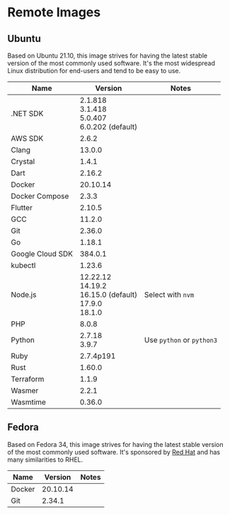 # Remote Images

## Ubuntu

Based on Ubuntu 21.10, this image strives for having the latest stable version of the most commonly used software. It's the most widespread Linux distribution for end-users and tend to be easy to use.

<!-- BEGIN GENERATED SECTION: ubuntu -->

| Name | Version | Notes |
| ---- | ------- | ----- |
| .NET SDK | 2.1.818<br>3.1.418<br>5.0.407<br>6.0.202 (default) |
| AWS SDK | 2.6.2 |
| Clang | 13.0.0 |
| Crystal | 1.4.1 |
| Dart | 2.16.2 |
| Docker | 20.10.14 |
| Docker Compose | 2.3.3 |
| Flutter | 2.10.5 |
| GCC | 11.2.0 |
| Git | 2.36.0 |
| Go | 1.18.1 |
| Google Cloud SDK | 384.0.1 |
| kubectl | 1.23.6 |
| Node.js | 12.22.12<br>14.19.2<br>16.15.0 (default)<br>17.9.0<br>18.1.0 | Select with `nvm` |
| PHP | 8.0.8 |
| Python | 2.7.18<br>3.9.7 | Use `python` or `python3` |
| Ruby | 2.7.4p191 |
| Rust | 1.60.0 |
| Terraform | 1.1.9 |
| Wasmer | 2.2.1 |
| Wasmtime | 0.36.0 |

<!-- END GENERATED SECTION: ubuntu -->

## Fedora

Based on Fedora 34, this image strives for having the latest stable version of the most commonly used software. It's sponsored by [Red Hat](https://www.redhat.com/) and has many similarities to RHEL.

<!-- BEGIN GENERATED SECTION: fedora -->

| Name | Version | Notes |
| ---- | ------- | ----- |
| Docker | 20.10.14 |
| Git | 2.34.1 |

<!-- END GENERATED SECTION: fedora -->
